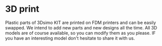 # 3D print
Plastic parts of 3Dsimo KIT are printed on FDM printers and can be easily swapped. We intend to add new parts and new designs all the time. All 3D models are of course available, so you can modify them as you please. IF you have an interesting model don't hesitate to share it with us.
